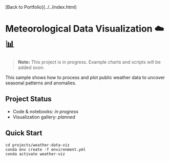 <link rel="stylesheet" href="../../assets/css/style.css">
[Back to Portfolio](../../index.html)


# Meteorological Data Visualization ☁️📊

> **Note:** This project is in progress. Example charts and scripts will be added soon.

This sample shows how to process and plot public weather data to uncover seasonal patterns and anomalies.

## Project Status
- Code & notebooks: *in progress*
- Visualization gallery: *planned*

## Quick Start
```
cd projects/weather-data-viz
conda env create -f environment.yml
conda activate weather-viz
```
